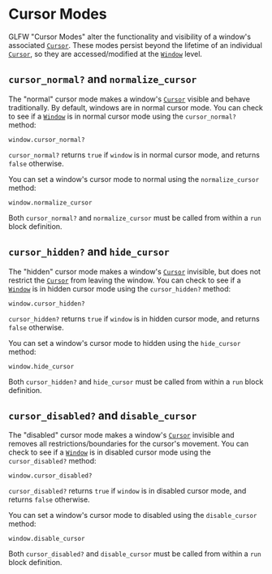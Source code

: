 # Cursor Modes

GLFW "Cursor Modes" alter the functionality and visibility of a window's associated [`Cursor`](/deep-dive/window/cursors.md). These modes persist beyond the lifetime of an individual [`Cursor`](/deep-dive/window/cursors.md), so they are accessed/modified at the [`Window`](/deep-dive/window.md) level.

## `cursor_normal?` and `normalize_cursor`

The "normal" cursor mode makes a window's [`Cursor`](/deep-dive/window/cursors.md) visible and behave traditionally. By default, windows are in normal cursor mode. You can check to see if a [`Window`](/deep-dive/window.md) is in normal cursor mode using the `cursor_normal?` method:

```crystal
window.cursor_normal?
```

`cursor_normal?` returns `true` if `window` is in normal cursor mode, and returns `false` otherwise.

You can set a window's cursor mode to normal using the `normalize_cursor` method:

```crystal
window.normalize_cursor
```

Both `cursor_normal?` and `normalize_cursor` must be called from within a `run` block definition.

## `cursor_hidden?` and `hide_cursor`

The "hidden" cursor mode makes a window's [`Cursor`](/deep-dive/window/cursors.md) invisible, but does not restrict the [`Cursor`](/deep-dive/window/cursors.md) from leaving the window. You can check to see if a [`Window`](/deep-dive/window.md) is in hidden cursor mode using the `cursor_hidden?` method:

```crystal
window.cursor_hidden?
```

`cursor_hidden?` returns `true` if `window` is in hidden cursor mode, and returns `false` otherwise.

You can set a window's cursor mode to hidden using the `hide_cursor` method:

```crystal
window.hide_cursor
```

Both `cursor_hidden?` and `hide_cursor` must be called from within a `run` block definition.

## `cursor_disabled?` and `disable_cursor`

The "disabled" cursor mode makes a window's [`Cursor`](/deep-dive/window/cursors.md) invisible and removes all restrictions/boundaries for the cursor's movement. You can check to see if a [`Window`](/deep-dive/window.md) is in disabled cursor mode using the `cursor_disabled?` method:

```crystal
window.cursor_disabled?
```

`cursor_disabled?` returns `true` if `window` is in disabled cursor mode, and returns `false` otherwise.

You can set a window's cursor mode to disabled using the `disable_cursor` method:

```crystal
window.disable_cursor
```

Both `cursor_disabled?` and `disable_cursor` must be called from within a `run` block definition.
